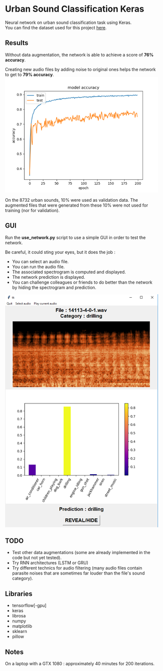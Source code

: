 # Urban Sound Classification Keras
Neural network on urban sound classification task using Keras.  
You can find the dataset used for this project [here](https://urbansounddataset.weebly.com/).  

## Results
Without data augmentation, the network is able to achieve a score of **76% accuracy**.

Creating new audio files by adding noise to original ones helps the network to get to **79% accuracy**.
![training](./training.png)

On the 8732 urban sounds, 10% were used as validation data. The augmented files that were generated from these 10% were
 not used for training (nor for validation).
 
 ## GUI
 
 Run the **use_network.py** script to use a simple GUI in order to test the network.
 
 Be careful, it could sting your eyes, but it does the job :
 - You can select an audio file.
 - You can run the audio file.
 - The associated spectrogram is computed and displayed.
 - The network prediction is displayed.
 - You can challenge colleagues or friends to do better than the network by hiding the spectrogram and prediction.
 
 ![GUI](./GUI.PNG)
 
 ## TODO
 - Test other data augmentations (some are already implemented in the code but not yet tested).
 - Try RNN architectures (LSTM or GRU)
 - Try different technics for audio filtering (many audio files contain parasite noises that are sometimes far louder than the file's sound category).

## Libraries
- tensorflow[-gpu]
- keras
- librosa
- numpy
- matplotlib
- sklearn
- pillow

## Notes

On a laptop with a GTX 1080 : approximately 40 minutes for 200 iterations.
